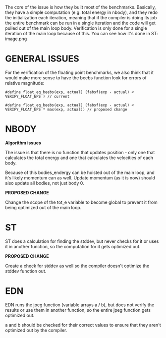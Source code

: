 The core of the issue is how they built most of the benchmarks. Basically, they have a simple computation (e.g. total energy in nbody), and they redo the initialization each iteration, meaning that if the compiler is doing its job the entire benchmark can be run in a single iteration and the code will get pulled out of the main loop body. Verification is only done for a single iteration of the main loop because of this. You can see how it's done in ST:
image.png

# GENERAL ISSUES

For the verification of the floating point benchmarks, we also think that it would make more sense to have the beebs function look for errors of relative magnitude:

`#define float_eq_beebs(exp, actual) (fabsf(exp - actual) < VERIFY_FLOAT_EPS ) // current`

`#define float_eq_beebs(exp, actual) (fabsf(exp - actual) < VERIFY_FLOAT_EPS * max(exp, actual)) // proposed change`

# NBODY

**Algorithm issues**

The issue is that there is no function that updates position - only one that calculates the total energy and one that calculates the velocities of each body.

Because of this bodies_endergy can be hoisted out of the main loop, and it's likely momentum can as well. Update momentum (as it is now) should also update all bodies, not just body 0.

**PROPOSED CHANGE**

Change the scope of the tot_e variable to become global to prevent it from being optimized out of the main loop.

# ST

ST does a calculation for finding the stddev, but never checks for it or uses it in another function, so the computation for it gets optimized out.

**PROPOSED CHANGE**

Create a check for stddev as well so the compiler doesn't optimize the stddev function out.


# EDN
EDN runs the jpeg function (variable arrays a / b), but does not verify the results or use them in another function, so the entire jpeg function gets optimized out.

a and b should be checked for their correct values to ensure that they aren't optimized out by the compiler.
